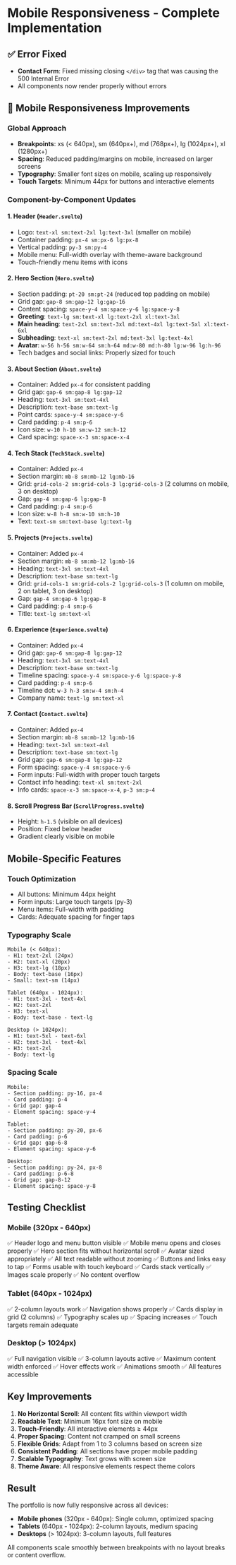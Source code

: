 # Mobile Responsiveness - Complete Implementation

## ✅ Error Fixed
- **Contact Form**: Fixed missing closing `</div>` tag that was causing the 500 Internal Error
- All components now render properly without errors

## 📱 Mobile Responsiveness Improvements

### Global Approach
- **Breakpoints**: xs (< 640px), sm (640px+), md (768px+), lg (1024px+), xl (1280px+)
- **Spacing**: Reduced padding/margins on mobile, increased on larger screens
- **Typography**: Smaller font sizes on mobile, scaling up responsively
- **Touch Targets**: Minimum 44px for buttons and interactive elements

### Component-by-Component Updates

#### 1. **Header** (`Header.svelte`)
- Logo: `text-xl sm:text-2xl lg:text-3xl` (smaller on mobile)
- Container padding: `px-4 sm:px-6 lg:px-8`
- Vertical padding: `py-3 sm:py-4`
- Mobile menu: Full-width overlay with theme-aware background
- Touch-friendly menu items with icons

#### 2. **Hero Section** (`Hero.svelte`)
- Section padding: `pt-20 sm:pt-24` (reduced top padding on mobile)
- Grid gap: `gap-8 sm:gap-12 lg:gap-16`
- Content spacing: `space-y-4 sm:space-y-6 lg:space-y-8`
- **Greeting**: `text-lg sm:text-xl lg:text-2xl xl:text-3xl`
- **Main heading**: `text-2xl sm:text-3xl md:text-4xl lg:text-5xl xl:text-6xl`
- **Subheading**: `text-xl sm:text-2xl md:text-3xl lg:text-4xl`
- **Avatar**: `w-56 h-56 sm:w-64 sm:h-64 md:w-80 md:h-80 lg:w-96 lg:h-96`
- Tech badges and social links: Properly sized for touch

#### 3. **About Section** (`About.svelte`)
- Container: Added `px-4` for consistent padding
- Grid gap: `gap-6 sm:gap-8 lg:gap-12`
- Heading: `text-3xl sm:text-4xl`
- Description: `text-base sm:text-lg`
- Point cards: `space-y-4 sm:space-y-6`
- Card padding: `p-4 sm:p-6`
- Icon size: `w-10 h-10 sm:w-12 sm:h-12`
- Card spacing: `space-x-3 sm:space-x-4`

#### 4. **Tech Stack** (`TechStack.svelte`)
- Container: Added `px-4`
- Section margin: `mb-8 sm:mb-12 lg:mb-16`
- Grid: `grid-cols-2 sm:grid-cols-3 lg:grid-cols-3` (2 columns on mobile, 3 on desktop)
- Gap: `gap-4 sm:gap-6 lg:gap-8`
- Card padding: `p-4 sm:p-6`
- Icon size: `w-8 h-8 sm:w-10 sm:h-10`
- Text: `text-sm sm:text-base lg:text-lg`

#### 5. **Projects** (`Projects.svelte`)
- Container: Added `px-4`
- Section margin: `mb-8 sm:mb-12 lg:mb-16`
- Heading: `text-3xl sm:text-4xl`
- Description: `text-base sm:text-lg`
- Grid: `grid-cols-1 sm:grid-cols-2 lg:grid-cols-3` (1 column on mobile, 2 on tablet, 3 on desktop)
- Gap: `gap-4 sm:gap-6 lg:gap-8`
- Card padding: `p-4 sm:p-6`
- Title: `text-lg sm:text-xl`

#### 6. **Experience** (`Experience.svelte`)
- Container: Added `px-4`
- Grid gap: `gap-6 sm:gap-8 lg:gap-12`
- Heading: `text-3xl sm:text-4xl`
- Description: `text-base sm:text-lg`
- Timeline spacing: `space-y-4 sm:space-y-6 lg:space-y-8`
- Card padding: `p-4 sm:p-6`
- Timeline dot: `w-3 h-3 sm:w-4 sm:h-4`
- Company name: `text-lg sm:text-xl`

#### 7. **Contact** (`Contact.svelte`)
- Container: Added `px-4`
- Section margin: `mb-8 sm:mb-12 lg:mb-16`
- Heading: `text-3xl sm:text-4xl`
- Description: `text-base sm:text-lg`
- Grid gap: `gap-6 sm:gap-8 lg:gap-12`
- Form spacing: `space-y-4 sm:space-y-6`
- Form inputs: Full-width with proper touch targets
- Contact info heading: `text-xl sm:text-2xl`
- Info cards: `space-x-3 sm:space-x-4`, `p-3 sm:p-4`

#### 8. **Scroll Progress Bar** (`ScrollProgress.svelte`)
- Height: `h-1.5` (visible on all devices)
- Position: Fixed below header
- Gradient clearly visible on mobile

## Mobile-Specific Features

### Touch Optimization
- All buttons: Minimum 44px height
- Form inputs: Large touch targets (py-3)
- Menu items: Full-width with padding
- Cards: Adequate spacing for finger taps

### Typography Scale
```
Mobile (< 640px):
- H1: text-2xl (24px)
- H2: text-xl (20px)
- H3: text-lg (18px)
- Body: text-base (16px)
- Small: text-sm (14px)

Tablet (640px - 1024px):
- H1: text-3xl - text-4xl
- H2: text-2xl
- H3: text-xl
- Body: text-base - text-lg

Desktop (> 1024px):
- H1: text-5xl - text-6xl
- H2: text-3xl - text-4xl
- H3: text-2xl
- Body: text-lg
```

### Spacing Scale
```
Mobile: 
- Section padding: py-16, px-4
- Card padding: p-4
- Grid gap: gap-4
- Element spacing: space-y-4

Tablet:
- Section padding: py-20, px-6
- Card padding: p-6
- Grid gap: gap-6-8
- Element spacing: space-y-6

Desktop:
- Section padding: py-24, px-8
- Card padding: p-6-8
- Grid gap: gap-8-12
- Element spacing: space-y-8
```

## Testing Checklist

### Mobile (320px - 640px)
✅ Header logo and menu button visible
✅ Mobile menu opens and closes properly
✅ Hero section fits without horizontal scroll
✅ Avatar sized appropriately
✅ All text readable without zooming
✅ Buttons and links easy to tap
✅ Forms usable with touch keyboard
✅ Cards stack vertically
✅ Images scale properly
✅ No content overflow

### Tablet (640px - 1024px)
✅ 2-column layouts work
✅ Navigation shows properly
✅ Cards display in grid (2 columns)
✅ Typography scales up
✅ Spacing increases
✅ Touch targets remain adequate

### Desktop (> 1024px)
✅ Full navigation visible
✅ 3-column layouts active
✅ Maximum content width enforced
✅ Hover effects work
✅ Animations smooth
✅ All features accessible

## Key Improvements

1. **No Horizontal Scroll**: All content fits within viewport width
2. **Readable Text**: Minimum 16px font size on mobile
3. **Touch-Friendly**: All interactive elements ≥ 44px
4. **Proper Spacing**: Content not cramped on small screens
5. **Flexible Grids**: Adapt from 1 to 3 columns based on screen size
6. **Consistent Padding**: All sections have proper mobile padding
7. **Scalable Typography**: Text grows with screen size
8. **Theme Aware**: All responsive elements respect theme colors

## Result

The portfolio is now fully responsive across all devices:
- **Mobile phones** (320px - 640px): Single column, optimized spacing
- **Tablets** (640px - 1024px): 2-column layouts, medium spacing
- **Desktops** (> 1024px): 3-column layouts, full features

All components scale smoothly between breakpoints with no layout breaks or content overflow.
